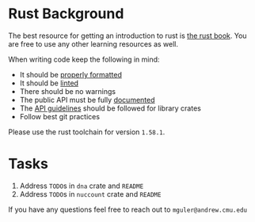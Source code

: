 # Rust Background
The best resource for getting an introduction to rust is [the rust book](https://doc.rust-lang.org/stable/book/). You are free to use any other learning resources as well.

When writing code keep the following in mind:
- It should be [properly formatted](https://github.com/rust-lang/rustfmt)
- It should be [linted](https://github.com/rust-lang/rust-clippy)
- There should be no warnings
- The public API must be fully [documented](https://doc.rust-lang.org/rustdoc/index.html)
- The [API guidelines](https://rust-lang.github.io/api-guidelines/checklist.html) should be followed for library crates
- Follow best git practices

Please use the rust toolchain for version `1.58.1`.

# Tasks
1. Address `TODO`s in `dna` crate and `README`
2. Address `TODO`s in `nuccount` crate and `README`

If you have any questions feel free to reach out to `mguler@andrew.cmu.edu`
